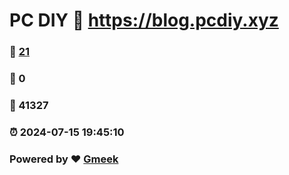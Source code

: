 # PC DIY :link: https://blog.pcdiy.xyz 
### :page_facing_up: [21](https://blog.pcdiy.xyz/tag.html) 
### :speech_balloon: 0 
### :hibiscus: 41327 
### :alarm_clock: 2024-07-15 19:45:10 
### Powered by :heart: [Gmeek](https://github.com/Meekdai/Gmeek)
